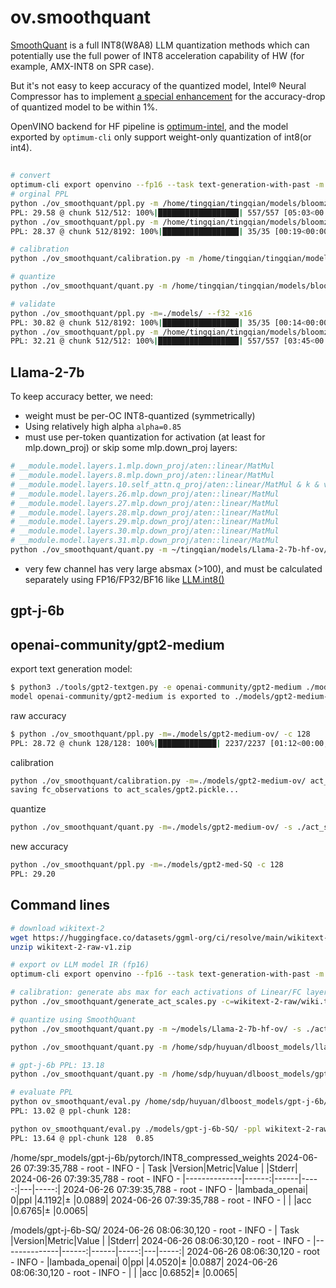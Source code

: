 # ov.smoothquant

[SmoothQuant](https://github.com/mit-han-lab/smoothquant) is a full INT8(W8A8) LLM quantization methods which can potentially use the full power of INT8 acceleration capability of HW (for example, AMX-INT8 on SPR case).

But it's not easy to keep accuracy of the quantized model, Intel® Neural Compressor has to implement [a special enhancement](https://github.com/intel/neural-compressor/blob/master/docs/source/smooth_quant.md#our-enhancement) for the accuracy-drop of quantized model to be within 1%.

OpenVINO backend for HF pipeline is [optimum-intel](https://github.com/huggingface/optimum-intel/), and the model exported by `optimum-cli` only support weight-only quantization of int8(or int4).


## 

```bash
# convert
optimum-cli export openvino --fp16 --task text-generation-with-past -m ./bigscience/bloomz-560m/ bloomz-560m-ov
# orginal PPL
python ./ov_smoothquant/ppl.py -m /home/tingqian/tingqian/models/bloomz-560m-ov --f32
PPL: 29.58 @ chunk 512/512: 100%|██████████████████| 557/557 [05:03<00:00,  1.83it/s]
python ./ov_smoothquant/ppl.py -m /home/tingqian/tingqian/models/bloomz-560m-ov --f32 -x16
PPL: 28.37 @ chunk 512/8192: 100%|█████████████████| 35/35 [00:19<00:00,  1.80it/s]

# calibration
python ./ov_smoothquant/calibration.py -m /home/tingqian/tingqian/models/bloomz-560m-ov act_scales/bloomz-560m.pickle

# quantize
python ./ov_smoothquant/quant.py -m /home/tingqian/tingqian/models/bloomz-560m-ov -s act_scales/bloomz-560m.pickle -o ./models/bloomz-560m-SQ -a 0.8 -othr 100000 -ppl ./wikitext-2-raw/wiki.test.raw

# validate
python ./ov_smoothquant/ppl.py -m=./models/ --f32 -x16
PPL: 30.82 @ chunk 512/8192: 100%|█████████████████| 35/35 [00:14<00:00,  2.43it/s]
python ./ov_smoothquant/ppl.py -m /home/tingqian/tingqian/models/bloomz-560m-ov --f32
PPL: 32.21 @ chunk 512/512: 100%|██████████████████| 557/557 [03:45<00:00,  2.47it/s]

```
## Llama-2-7b
To keep accuracy better, we need:
 - weight must be per-OC INT8-quantized (symmetrically)
 - Using relatively high alpha `alpha=0.85`
 - must use per-token quantization for activation (at least for mlp.down_proj)
   or skip some mlp.down_proj layers:
```bash
# __module.model.layers.1.mlp.down_proj/aten::linear/MatMul
# __module.model.layers.8.mlp.down_proj/aten::linear/MatMul
# __module.model.layers.10.self_attn.q_proj/aten::linear/MatMul & k & v
# __module.model.layers.26.mlp.down_proj/aten::linear/MatMul
# __module.model.layers.27.mlp.down_proj/aten::linear/MatMul
# __module.model.layers.28.mlp.down_proj/aten::linear/MatMul
# __module.model.layers.29.mlp.down_proj/aten::linear/MatMul
# __module.model.layers.30.mlp.down_proj/aten::linear/MatMul
# __module.model.layers.31.mlp.down_proj/aten::linear/MatMul
python ./ov_smoothquant/quant.py -m ~/tingqian/models/Llama-2-7b-hf-ov/ -s ./act_scales/Llama-2-7b-hf.pickle -o ./models/Llama-2-7b-hf-SQ -a 0.9 -skip .8.mlp.down_proj .31.mlp.down_proj .30.mlp.down_proj .1.mlp.down_proj .29.mlp.down_proj

```
 - very few channel has very large absmax (>100), and must be calculated separately using FP16/FP32/BF16 like [LLM.int8()](https://arxiv.org/abs/2208.07339)

## gpt-j-6b

## openai-community/gpt2-medium

export text generation model:
```bash
$ python3 ./tools/gpt2-textgen.py -e openai-community/gpt2-medium ./models/gpt2-medium-ov
model openai-community/gpt2-medium is exported to ./models/gpt2-medium-ov
```

raw accuracy
```bash
$ python ./ov_smoothquant/ppl.py -m=./models/gpt2-medium-ov/ -c 128
PPL: 28.72 @ chunk 128/128: 100%|█████████████| 2237/2237 [01:12<00:00, 30.97it/s]
```

calibration
```bash
python ./ov_smoothquant/calibration.py -m=./models/gpt2-medium-ov/ act_scales/gpt2.pickle
saving fc_observations to act_scales/gpt2.pickle...
```

quantize
```bash
python ./ov_smoothquant/quant.py -m=./models/gpt2-medium-ov/ -s ./act_scales/gpt2.pickle -o ./models/gpt2-med-SQ -a 0.6 -othr 100 -ppl ./wikitext-2-raw/wiki.test.raw
```

new accuracy
```bash
python ./ov_smoothquant/ppl.py -m=./models/gpt2-med-SQ -c 128
PPL: 29.20
```

## Command lines

```bash
# download wikitext-2
wget https://huggingface.co/datasets/ggml-org/ci/resolve/main/wikitext-2-raw-v1.zip
unzip wikitext-2-raw-v1.zip

# export ov LLM model IR (fp16)
optimum-cli export openvino --fp16 --task text-generation-with-past -m ./meta-llama/Llama-2-7b-hf/ Llama-2-7b-hf-ov

# calibration: generate abs max for each activations of Linear/FC layer
python ./ov_smoothquant/generate_act_scales.py -c=wikitext-2-raw/wiki.test.raw -m ~/models/Llama-2-7b-hf-ov/ -s 128 ./act_scales/Llama-2-7b-hf.pickle

# quantize using SmoothQuant
python ./ov_smoothquant/quant.py -m ~/models/Llama-2-7b-hf-ov/ -s ./act_scales/Llama-2-7b-hf.pickle -o ./models/Llama-2-7b-hf-SQ

python ./ov_smoothquant/quant.py -m /home/sdp/huyuan/dlboost_models/llama-2-7b-chat/pytorch/FP32/ -s ./act_scales/Llama-2-7b-hf.pickle -o ./models/Llama-2-7b-hf-SQ

# gpt-j-6b PPL: 13.18
python ./ov_smoothquant/quant.py -m /home/sdp/huyuan/dlboost_models/gpt-j-6b/pytorch/FP32/ -s ./act_scales/gpt-j-6b.pickle -o ./models/gpt-j-6b-SQ -a 0.85 --skip h.2.mlp.fc_out

# evaluate PPL
python ov_smoothquant/eval.py /home/sdp/huyuan/dlboost_models/gpt-j-6b/pytorch/FP32/ -ppl wikitext-2-raw/wiki.test.raw -c 128
PPL: 13.02 @ ppl-chunk 128: 

python ov_smoothquant/eval.py ./models/gpt-j-6b-SQ/ -ppl wikitext-2-raw/wiki.test.raw -c 128
PPL: 13.64 @ ppl-chunk 128  0.85

```


/home/spr_models/gpt-j-6b/pytorch/INT8_compressed_weights
2024-06-26 07:39:35,788 - root - INFO - |     Task     |Version|Metric|Value |   |Stderr|
2024-06-26 07:39:35,788 - root - INFO - |--------------|------:|------|-----:|---|-----:|
2024-06-26 07:39:35,788 - root - INFO - |lambada_openai|      0|ppl   |4.1192|±  |0.0889|
2024-06-26 07:39:35,788 - root - INFO - |              |       |acc   |0.6765|±  |0.0065|

/models/gpt-j-6b-SQ/
2024-06-26 08:06:30,120 - root - INFO - |     Task     |Version|Metric|Value |   |Stderr|
2024-06-26 08:06:30,120 - root - INFO - |--------------|------:|------|-----:|---|-----:|
2024-06-26 08:06:30,120 - root - INFO - |lambada_openai|      0|ppl   |4.0520|±  |0.0887|
2024-06-26 08:06:30,120 - root - INFO - |              |       |acc   |0.6852|±  |0.0065|
